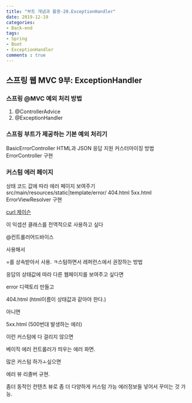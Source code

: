 ```yaml
---
title: "부트 개념과 활용-20.ExceptionHandler"
date: 2019-12-19
categories:
- Back-end
tags:
- Spring 
- Boot
- ExceptionHandler
comments : true
---
```


## 스프링 웹 MVC 9부: ExceptionHandler



### 스프링 @MVC 예외 처리 방법

1. @ControllerAdvice
2. @ExceptionHandler

### 스프링 부트가 제공하는 기본 예외 처리기
BasicErrorController
HTML과 JSON 응답 지원
커스터마이징 방법
ErrorController 구현


### 커스텀 에러 페이지
상태 코드 값에 따라 에러 페이지 보여주기
src/main/resources/static|template/error/
404.html
5xx.html
ErrorViewResolver 구현


[curl 제이슨](https://github.com/jaeuk2274/jaeuk2274.github.io/blob/master/_posts/img/%EC%8A%A4%ED%94%84%EB%A7%81%20%EB%B6%80%ED%8A%B8%20%EA%B0%9C%EB%85%90%EA%B3%BC%20%ED%99%9C%EC%9A%A9/04.curl.png?raw=true)      



[](https://github.com/jaeuk2274/jaeuk2274.github.io/blob/master/_posts/img/%EC%8A%A4%ED%94%84%EB%A7%81%20%EB%B6%80%ED%8A%B8%20%EA%B0%9C%EB%85%90%EA%B3%BC%20%ED%99%9C%EC%9A%A9/05.%E1%84%8B%E1%85%A6%E1%84%85%E1%85%A5%E1%84%91%E1%85%A6%E1%84%8B%E1%85%B5%E1%84%8C%E1%85%B5.png?raw=true)

이 익셉션 클래스를 전역적으로 사용하고 싶다

@컨트롤러어드바이스

사용해서 






=를 상속받아서 사용. ㅋ스텀하면서 레퍼런스에서 권장하는 방법

응답의 상태값에 따라 다른 웹페이지를 보여주고 싶다면

error 디렉토리 만들고

404.html (html이름이 상태값과 같아야 한다.)

아니면

5xx.html (500번대 발생하는 에러)

이런 커스텀에 다 걸리지 않으면

베이직 에러 컨트롤러가 띄우는 에러 화면.



많은 커스텀 하가ㅗ싶으면

에러 뷰 리졸버 규현.

좀더 동적인 컨텐츠 뷰로 좀 더 다양하게 커스텀 가능 에러정보들 넣어서 꾸미는 것 가능.



